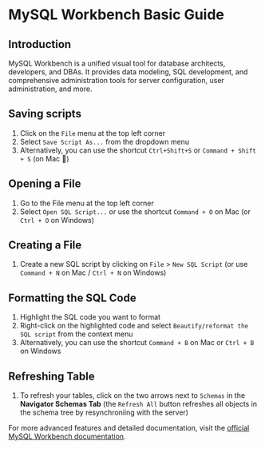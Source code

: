 # MySQL Workbench Basic Guide

## Introduction
MySQL Workbench is a unified visual tool for database architects, developers, and DBAs. It provides data modeling, SQL development, and comprehensive administration tools for server configuration, user administration, and more.

## Saving scripts 
1. Click on the `File` menu at the top left corner
2. Select `Save Script As...` from the dropdown menu
3. Alternatively, you can use the shortcut `Ctrl+Shift+S` or `Command + Shift + S` (on Mac 🍎)

## Opening a File
1. Go to the File menu at the top left corner
2. Select `Open SQL Script...` or use the shortcut `Command + O` on Mac (or `Ctrl + O` on Windows)

## Creating a File
1. Create a new SQL script by clicking on `File` > `New SQL Script` (or use `Command + N` on Mac / `Ctrl + N` on Windows)

## Formatting the SQL Code
1. Highlight the SQL code you want to format
2. Right-click on the highlighted code and select `Beautify/reformat the SQL script` from the context menu
3. Alternatively, you can use the shortcut `Command + B` on Mac or `Ctrl + B` on Windows

## Refreshing Table
1. To refresh your tables, click on the two arrows next to `Schemas` in the **Navigator Schemas Tab** (the `Refresh All` button refreshes all objects in the schema tree by resynchroniing with the server)

For more advanced features and detailed documentation, visit the [official MySQL Workbench documentation](https://dev.mysql.com/doc/workbench/en/).
